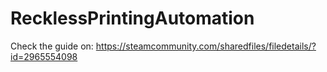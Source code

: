 # RecklessPrintingAutomation
Check the guide on: https://steamcommunity.com/sharedfiles/filedetails/?id=2965554098
